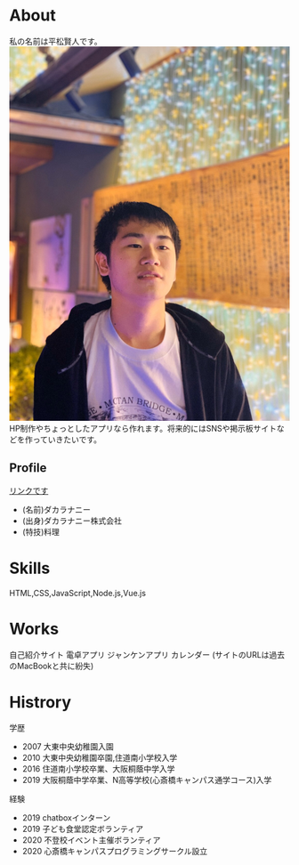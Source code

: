 # About
私の名前は平松賢人です。
![](S__21897220.jpg)
HP制作やちょっとしたアプリなら作れます。将来的にはSNSや掲示板サイトなどを作っていきたいです。

## Profile  
[リンクです](https://twitter.com/dakarananii_756)
- (名前)ダカラナニー 
- (出身)ダカラナニー株式会社
- (特技)料理

# Skills
HTML,CSS,JavaScript,Node.js,Vue.js

# Works
自己紹介サイト
電卓アプリ
ジャンケンアプリ
カレンダー
(サイトのURLは過去のMacBookと共に紛失)

# Histrory

学歴
- 2007 大東中央幼稚園入園
- 2010 大東中央幼稚園卒園,住道南小学校入学
- 2016 住道南小学校卒業、大阪桐蔭中学入学
- 2019 大阪桐蔭中学卒業、N高等学校(心斎橋キャンパス通学コース)入学

経験
- 2019 chatboxインターン
- 2019 子ども食堂認定ボランティア
- 2020 不登校イベント主催ボランティア
- 2020 心斎橋キャンパスプログラミングサークル設立
